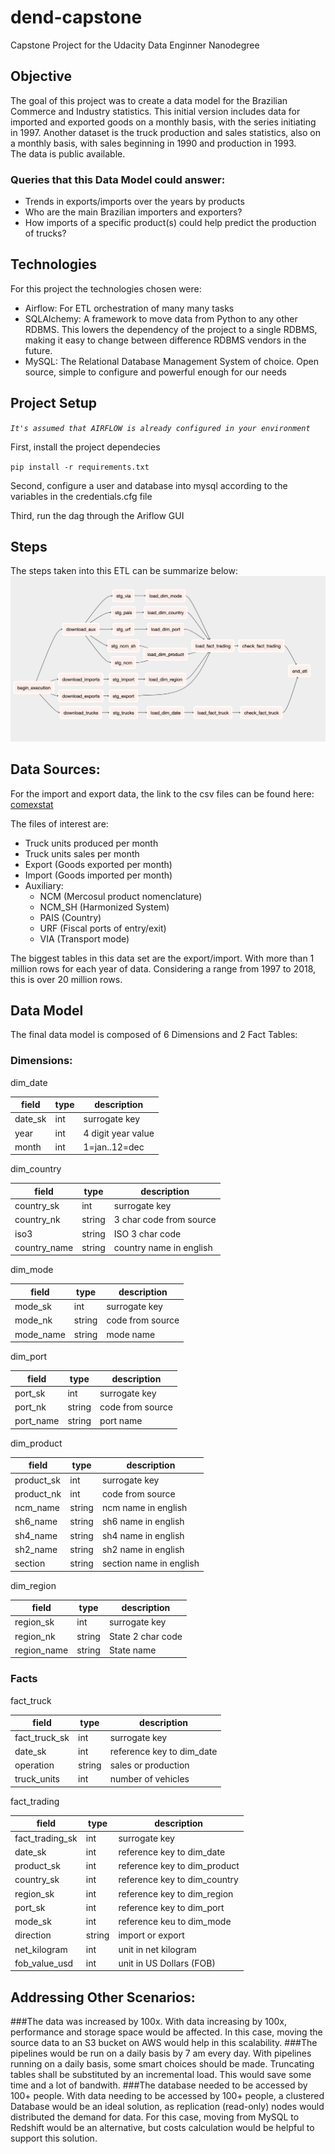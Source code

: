 # dend-capstone
Capstone Project for the Udacity Data Enginner Nanodegree

## Objective
The goal of this project was to create a data model for the Brazilian Commerce and Industry statistics. 
This initial version includes data for imported and exported goods on a monthly basis, 
with the series initiating in 1997. Another dataset is the truck production and sales statistics, also on a monthly basis,
with sales beginning in 1990 and production in 1993.<br>
The data is public available.
### Queries that this Data Model could answer:
- Trends in exports/imports over the years by products
- Who are the main Brazilian importers and exporters?
- How imports of a specific product(s) could help predict the production of trucks? 

## Technologies
For this project the technologies chosen were:
- Airflow: For ETL orchestration of many many tasks
- SQLAlchemy: A framework to move data from Python to any other RDBMS. This lowers the dependency of the project to a 
single RDBMS, making it easy to change between difference RDBMS vendors in the future. 
- MySQL: The Relational Database Management System of choice. Open source, simple to configure and 
powerful enough for our needs

## Project Setup
*`It's assumed that AIRFLOW is already configured in your environment`<br>*

First, install the project dependecies<br>

`pip install -r requirements.txt` <br>

Second, configure a user and database into mysql according to the variables in the credentials.cfg file

Third, run the dag through the Ariflow GUI

## Steps
The steps taken into this ETL can be summarize below:
![ETL](https://github.com/lmeilibr/dend-capstone/blob/master/etl_flow.png "ETL Flow diagram")


## Data Sources:
For the import and export data, the link to the csv files can be found here:<br>
[comexstat](http://www.mdic.gov.br/balanca/bd/comexstat-bd)<br>

The files of interest are:
 - Truck units produced per month
 - Truck units sales per month
 - Export (Goods exported per month)
 - Import (Goods imported per month)
 - Auxiliary:
    - NCM (Mercosul product nomenclature)
    - NCM_SH (Harmonized System)
    - PAIS (Country)
    - URF (Fiscal ports of entry/exit)
    - VIA (Transport mode)
    
The biggest tables in this data set are the export/import. With more than 1 million rows for each year of data.
Considering a range from 1997 to 2018, this is over 20 million rows.
    
## Data Model
The final data model is composed of 6 Dimensions and 2 Fact Tables:
### Dimensions:

dim_date

|field  |type|description       |
|-------|----|------------------|
|date_sk|int |surrogate key     |
|year   |int |4 digit year value|
|month  |int |1=jan..12=dec     |

dim_country

|field       |type  |description             |
|------------|------|------------------------|
|country_sk  |int   |surrogate key           |
|country_nk  |string| 3 char code from source|
|iso3        |string| ISO 3 char code        |
|country_name|string|country name in english |

dim_mode

|field       |type  |description             |
|------------|------|------------------------|
|mode_sk     |int   |surrogate key           |
|mode_nk     |string|code from source        | 
|mode_name   |string|mode name               |

dim_port

|field       |type  |description             |
|------------|------|------------------------|
|port_sk     |int   |surrogate key           |
|port_nk     |string|code from source        |
|port_name   |string|port name               |

dim_product

|field       |type  |description             |
|------------|------|------------------------|
|product_sk  |int   |surrogate key           |
|product_nk  |int   |code from source        |
|ncm_name    |string|ncm name in english     |
|sh6_name    |string|sh6 name in english     |
|sh4_name    |string|sh4 name in english     |
|sh2_name    |string|sh2 name in english     |
|section     |string|section name in english |

dim_region

|field       |type  |description             |
|------------|------|------------------------|
|region_sk   |int   |surrogate key           |
|region_nk   |string|State 2 char code       |
|region_name |string|State name              |

### Facts

fact_truck

|field        |type  |description              |
|-------------|------|-------------------------|
|fact_truck_sk|int   |surrogate key            |
|date_sk      |int   |reference key to dim_date|
|operation    |string|sales or production      |
|truck_units  |int   |number of vehicles       |

fact_trading

|field          |type  |description                 |
|---------------|------|----------------------------|
|fact_trading_sk|int   |surrogate key               |
|date_sk        |int   |reference key to dim_date   |
|product_sk     |int   |reference key to dim_product|
|country_sk     |int   |reference key to dim_country|
|region_sk      |int   |reference key to dim_region |
|port_sk        |int   |reference key to dim_port   |
|mode_sk        |int   |reference keu to dim_mode   |
|direction      |string|import or export            |
|net_kilogram   |int   |unit in net kilogram        |
|fob_value_usd  |int   |unit in US Dollars (FOB)    |

## Addressing Other Scenarios:
###The data was increased by 100x.
With data increasing by 100x, performance and storage space would be affected. In this case, 
moving the source data to an S3 bucket on AWS would help in this scalability.
###The pipelines would be run on a daily basis by 7 am every day.
With pipelines running on a daily basis, some smart choices should be made. Truncating tables shall be 
substituted by an incremental load. This would save some time and a lot of bandwith.
###The database needed to be accessed by 100+ people.
With data needing to be accessed by 100+ people, a clustered Database would be an ideal solution, 
as replication (read-only) nodes would distributed the demand for data. For this case, moving from MySQL to Redshift 
would be an alternative, but costs calculation would be helpful to support this solution.


